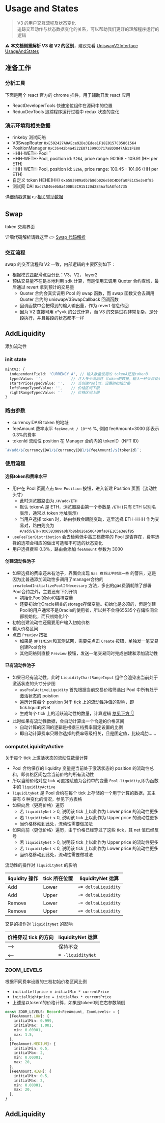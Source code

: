 # Usage and States

> V3 的用户交互流程及状态变化<br>
> 追踪交互动作与状态数据变化的关系，可以帮助我们更好的理解程序运行的逻辑

:warning: **本文档侧重解析 V3 和 V2 的区别**，建议先看 [UniswapV2Interface UsageAndStates](../../Uniswap-V2/Interface/UsageAndStates.md)

## 准备工作

### 分析工具

下面是两个 react 官方的 chrome 插件，用于辅助开发 react 应用

- ReactDeveloperTools 快速定位组件在源码中的位置
- ReduxDevTools 追踪程序运行过程中 redux 状态的变化

### 演示环境和相关数据

- rinkeby 测试网络
- V3SwapRouter `0xE592427A0AEce92De3Edee1F18E0157C05861564`
- PositionManager `0xC36442b4a4522E871399CD717aBDD847Ab11FE88`
- HHH-WETH-Pool ``
- HHH-WETH-Pool, position id: `5264`, price range: 90.168 - 109.91 (HH per ETH)
- HHH-WETH-Pool, position id: `5266`, price range: 100.45 - 101.06 (HH per ETH)
- 自定义 token HEHE(HH) `0x6583989a0b7b86b026e50C4D0fa0FE1C5e3e8f85`
- 测试网 DAI `0xc7AD46e0b8a400Bb3C915120d284AafbA8fc4735`

详细请戳这里 :point_right:[相关辅助数据](./InfoList.md)

## Swap

token 交易界面

详细代码解析请戳这里 :point_right: [Swap 代码解析](./Code.md#Swap)

### 交互流程

swap 的交互流程和 V2 一致，内部逻辑的主要区别如下：

- 根据模式匹配滑点百分比：V3，V2， layer2
- 预估交易量不在是本地利用 sdk 计算，而是使用去调用 Quoter 合约查询，最后通过 revert 拿到预计的交易量
  - Quoter 合约会真实调用 Pool 的 swap 函数，而 swap 函数又会去调用 Quoter 合约的 uniswapV3SwapCallback 回调函数
  - 回调函数中会把得到的输入输出量，作为 revert 信息传回
  - 因为 V2 直接可用 x\*y=k 的公式计算，而 V3 的交易过程非常复杂，是分段执行，并且每段的状态都不一样

## AddLiquidity

添加流动性

### init state

```ts
mintV3: {
  independentField: 'CURRENCY_A', // 输入数量使用的 tokenA还是tokenB
  typedValue: '',             // 注入多少流动性（token的数量，输入一种会自动计算另一种）
  startPriceTypedValue: '',   // 当创建Pool时，设置的初始价格
  leftRangeTypedValue: '',    // 价格区间下限
  rightRangeTypedValue: ''    // 价格区间上限
}
```

### 路由参数

- currencyIDA/B token 的地址
- feeAmount 费率水平 `feeAmount / 10**6` %, 例如 feeAmount=3000 即表示 0.3%的费率
- tokenId 流动性 position 在 Manager 合约内的 tokenID（NFT ID）

```ts
`#/add/${currencyIDA}/${currencyIDB}/${feeAmount}/${tokenId}`;
```

### 使用流程

#### 选择token和费率水平

- 用户在 Pool 页面点击 `New Position` 按钮，进入新建 Position 页面（流动性头寸）
  - 此时浏览器路由为 `/#/add/ETH`
  - 默认 tokenA 是 ETH，浏览器路由第一个参数是 `/ETH` (只有 ETH 以别名表示，通常以 token 地址表示)
  - 当用户选择 token 时，路由参数会跟随变动，这里选择 ETH-HHH 作为交易对，路由则变为 `#/add/ETH/0x6583989a0b7b86b026e50C4D0fa0FE1C5e3e8f85`
- `useFeeTierDistribution` 会去检索低中高三档费率的 Pool 是否存在，费率选择的选项会相应的做出可选和不可选的状态变化
- 用户选择费率 0.3%，路由会添加 `feeAmount` 参数为 3000

#### 创建流动性池子

- 如果选择的费率还未有池子，界面会出现 `Gas 费将比平时高一些` 的警告，这是因为比普通添加流动性多调用了manager合约的 `createAndInitializePoolIfNecessary` 方法，多出的gas费消耗除了部署Pool合约之外，主要还有下列开销
  - 初始化Pool的slot0插槽变量
  - 还要初始化Oracle相关的storage存储变量。初始化是必须的，但是创建Pool的用户通常不是Oracle的使用者，所以并不会将65535个存储空间全部初始化，而只初始化1个
- 初始创建流动性还需要用户输入初始价格
- 输入价格区间
- 点击 `Preview` 按钮
  - 如果是 `OPTIMISM` 和其测试网，需要先点击 `Create` 按钮，单独发一笔交易创建Pool合约
  - 其他网络则直接 `Preview` 按钮，发送一笔交易同时完成创建和添加流动性

#### 已有流动性池子

- 如果已经有流动性，此时 `LiquidityChartRangeInput` 组件会渲染出当前处于激活状态的头寸分步图
  - `usePoolActiveLiquidity` 首先根据当前交易价格筛选出 Pool 中所有处于激活状态的 poistion
  - 遍历计算每个 position 对于 tick 上的流动性净值的影响，即 tick.liquidtyNet
  - 生成每个 tick 上的活跃流动性的数量，计算逻辑 [参见下方 :point_down:](#computeLiquidityActive)
- 此时如果有流动性数据，会自动计算出一个合适的价格区间
  - 自动计算的区间的逻辑是根据三档费率固定设置的比例
  - 即自动计算费率只跟你选择的费率等级相关，且是固定值，比较鸡肋……

### computeLiquidityActive

关于每个 tick 上激活状态的流动性数量计算

- Pool 合约保存的 liquidity 变量是当前处于激活状态的 position 的流动性总和，即价格区间包含当前价格的所有流动性
- 所以当前价格对应 tick 可直接赋值为合约中的变量 `Pool.liquidity`,即为函数中的 `liquidityActive`
- `liquidityNet` 是 Pool 合约在每个 tick 上存储的一个用于计算的数据，其主要有 6 种变化的情况，参见下方表格
- 如果向后（更高价格）遍历
  - 若 `liquidityNet` > 0, 说明该 tick 上以此作为 Lower price 的流动性更多
  - 若 `liquidityNet` < 0, 说明该 tick 上以此作为 Upper price 的流动性更多
  - 当价格移动到此处，流动性需要做加法
- 如果向前（更低价格）遍历，由于价格已经穿过了这些 tick，其 net 值已经反号
  - 若 `liquidityNet` > 0, 说明该 tick 上以此作为 Upper price 的流动性更多
  - 若 `liquidityNet` < 0, 说明该 tick 上以此作为 Lower price 的流动性更多
  - 当价格移动到此处，流动性需要做减法

流动性的操作对 `liquidityNet` 的影响

| liquidity 操作 | tick 所在位置 | liquidityNet 运算   |
| -------------- | ------------- | ------------------- |
| Add            | Lower         | `+= deltaLiquidity` |
| Add            | Upper         | `-= deltaLiquidity` |
| Remove         | Lower         | `-= deltaLiquidity` |
| Remove         | Upper         | `+= deltaLiquidity` |

交易的操作对 `liquidityNet` 的影响

| 价格穿过 tick 的方向 | liquidityNet 运算 |
| -------------------- | ----------------- |
| -->                  | 保持不变          |
| <--                  | `= -liquidityNet` |

### ZOOM_LEVELS

根据不同费率设置的三档初始价格区间比例

- `initialLeftprice = initialMin * currentPrice`
- `initialRightprice = initialMax * currentPrice`
- 上述是以token1的价格计算，如果是token0则左右参数颠倒

```ts
const ZOOM_LEVELS: Record<FeeAmount, ZoomLevels> = {
  [FeeAmount.LOW]: {
    initialMin: 0.999,
    initialMax: 1.001,
    min: 0.00001,
    max: 1.5,
  },
  [FeeAmount.MEDIUM]: {
    initialMin: 0.5,
    initialMax: 2,
    min: 0.00001,
    max: 20,
  },
  [FeeAmount.HIGH]: {
    initialMin: 0.5,
    initialMax: 2,
    min: 0.00001,
    max: 20,
  },
}
```

## AddLiquidity
